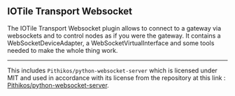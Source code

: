 ## IOTile Transport Websocket

The IOTile Transport Websocket plugin allows to connect to a gateway via websockets
and to control nodes as if you were the gateway.
It contains a WebSocketDeviceAdapter, a WebSocketVirtualInterface and some tools needed
to make the whole thing work.

---

This includes `Pithikos/python-websocket-server` which is licensed under MIT and used in
accordance with its license from the repository at this link :
[Pithikos/python-websocket-server](https://github.com/Pithikos/python-websocket-server).
